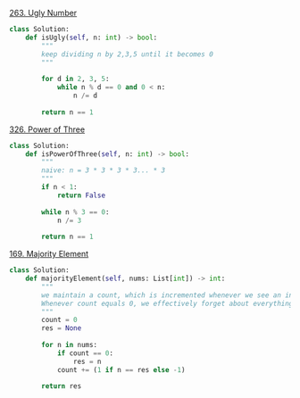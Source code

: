 [263. Ugly Number]([Loading...](https://leetcode.com/problems/ugly-number/))

```py
class Solution:
    def isUgly(self, n: int) -> bool:
        """
        keep dividing n by 2,3,5 until it becomes 0
        """
        
        for d in 2, 3, 5:
            while n % d == 0 and 0 < n:
                n /= d
        
        return n == 1
```

[326. Power of Three](https://leetcode.com/problems/power-of-three/)

```py
class Solution:
    def isPowerOfThree(self, n: int) -> bool:
        """
        naive: n = 3 * 3 * 3 * 3... * 3
        """
        if n < 1:
            return False
        
        while n % 3 == 0:
            n /= 3
        
        return n == 1
```

[169. Majority Element](https://leetcode.com/problems/majority-element/)

```py
class Solution:
    def majorityElement(self, nums: List[int]) -> int:
        """
        we maintain a count, which is incremented whenever we see an instance of our current candidate for majority element and decremented whenever we see anything else. 
        Whenever count equals 0, we effectively forget about everything in nums up to the current index and consider the current number as the candidate for majority element.
        """
        count = 0
        res = None
        
        for n in nums:
            if count == 0:
                res = n
            count += (1 if n == res else -1)
        
        return res
```